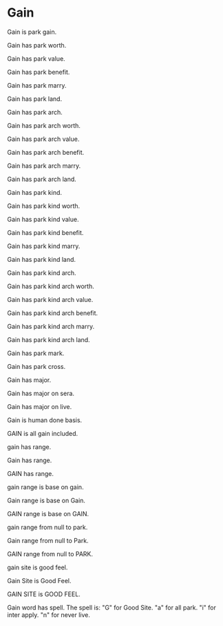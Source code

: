 # Gain

Gain is park gain.

Gain has park worth.

Gain has park value.

Gain has park benefit.

Gain has park marry.

Gain has park land.

Gain has park arch.

Gain has park arch worth.

Gain has park arch value.

Gain has park arch benefit.

Gain has park arch marry.

Gain has park arch land.

Gain has park kind.

Gain has park kind worth.

Gain has park kind value.

Gain has park kind benefit.

Gain has park kind marry.

Gain has park kind land.

Gain has park kind arch.

Gain has park kind arch worth.

Gain has park kind arch value.

Gain has park kind arch benefit.

Gain has park kind arch marry.

Gain has park kind arch land.

Gain has park mark.

Gain has park cross.

Gain has major.

Gain has major on sera.

Gain has major on live.

Gain is human done basis.

GAIN is all gain included.

gain has range.

Gain has range.

GAIN has range.

gain range is base on gain.

Gain range is base on Gain.

GAIN range is base on GAIN.

gain range from null to park.

Gain range from null to Park.

GAIN range from null to PARK.

gain site is good feel.

Gain Site is Good Feel.

GAIN SITE is GOOD FEEL.

Gain word has spell.
The spell is:
"G" for Good Site.
"a" for all park.
"i" for inter apply.
"n" for never live.